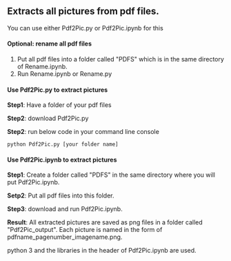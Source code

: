 ## Extracts all pictures from pdf files. 

You can use either Pdf2Pic.py or Pdf2Pic.ipynb for this

#### Optional: rename all pdf files

1. Put all pdf files into a folder called "PDFS" which is in the same directory of Rename.ipynb.
2. Run Rename.ipynb or Rename.py

#### Use Pdf2Pic.py to extract pictures

**Step1**: Have a folder of your pdf files

**Step2**: download Pdf2Pic.py

**Step2**: run below code in your command line console
```
python Pdf2Pic.py [your folder name]
```


#### Use Pdf2Pic.ipynb to extract pictures

**Step1**: Create a folder called "PDFS" in the same directory where you will put Pdf2Pic.ipynb. 

**Setp2**: Put all pdf files into this folder.

**Step3**: download and run Pdf2Pic.ipynb. 




**Result**: All extracted pictures are saved as png files in a folder called "Pdf2Pic_output". Each picture is named in the form of pdfname_pagenumber_imagename.png.

python 3 and the libraries in the header of Pdf2Pic.ipynb are used.
